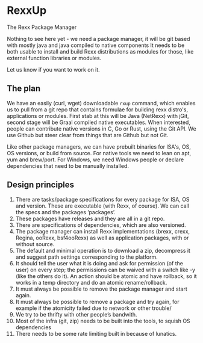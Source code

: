 # RexxUp
The Rexx Package Manager

Nothing to see here yet - we need a package manager, it will be git based with mostly java and java compiled to native components
It needs to be both usable to install and build Rexx distributions as modules for those, like external function libraries or modules.

Let us know if you want to work on it.

## The plan
We have an easily (curl, wget) downloadable `rxup` command, which enables us to pull from a git repo that contains formulae for building rexx distro's, applications or modules. First stab at this will be Java (NetRexx) with jGit, second stage will be Graal compiled native executables. When interested, people can contribute native versions in C, Go or Rust, using the Git API. We use Github but steer clear from things that are Github but not Git.

Like other package managers, we can have prebuilt binaries for ISA's, OS, OS versions, or build from source. For native tools we need to lean on apt, yum and brew/port. For Windows, we need Windows people or declare dependencies that need to be manually installed.

## Design principles

1) There are tasks/package specifications for every package for ISA, OS and version. These are executable (with Rexx, of course). We can call the specs and the packages ‘packages’. 
2) These packages have releases and they are all in a git repo. 
3) There are specifications of dependencies, which are also versioned. 
4) The package manager can install Rexx implementations (brexx, crexx, Regina, ooRexx, bsf4ooRexx) as well as application packages, with or without source. 
5) The default and minimal operation is to download a zip, decompress it and suggest path settings corresponding to the platform. 
6) It should tell the user what it is doing and ask for permission (of the user) on every step; the permissions can be waived with a switch like -y (like the others do it). An action should be atomic and have rollback, so it works in a temp directory and do an atomic rename/rollback. 
7) It must always be possible to remove the package manager and start again.
8) It must always be possible to remove a package and try again, for example if the atomicity failed due to network or other trouble/
9) We try to be thrifty with other people’s bandwith.
10) Most of the infra (git, zip) needs to be built into the tools, to squish OS dependencies
11) There needs to be some rate limiting built in because of lunatics.

